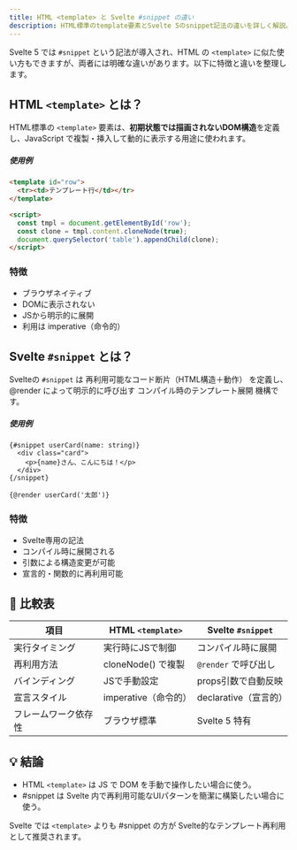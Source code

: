 ```yaml
---
title: HTML <template> と Svelte #snippet の違い
description: HTML標準のtemplate要素とSvelte 5のsnippet記法の違いを詳しく解説。両者の特徴、使い分け、実装例を紹介
---
```


Svelte 5 では `#snippet` という記法が導入され、HTML の `<template>` に似た使い方もできますが、両者には明確な違いがあります。以下に特徴と違いを整理します。

## HTML `<template>` とは？

HTML標準の `<template>` 要素は、**初期状態では描画されないDOM構造**を定義し、JavaScript で複製・挿入して動的に表示する用途に使われます。

##### 使用例

```html
<template id="row">
  <tr><td>テンプレート行</td></tr>
</template>

<script>
  const tmpl = document.getElementById('row');
  const clone = tmpl.content.cloneNode(true);
  document.querySelector('table').appendChild(clone);
</script>
```

### 特徴
- ブラウザネイティブ
- DOMに表示されない
- JSから明示的に展開
- 利用は imperative（命令的）

## Svelte `#snippet` とは？

Svelteの `#snippet` は 再利用可能なコード断片（HTML構造＋動作） を定義し、@render によって明示的に呼び出す コンパイル時のテンプレート展開 機構です。

##### 使用例

```svelte
{#snippet userCard(name: string)}
  <div class="card">
    <p>{name}さん、こんにちは！</p>
  </div>
{/snippet}

{@render userCard('太郎')}
```

### 特徴
- Svelte専用の記法
- コンパイル時に展開される
- 引数による構造変更が可能
- 宣言的・関数的に再利用可能

## 🔁 比較表
|項目|HTML `<template>`|Svelte `#snippet`|
|---|---|---|
|実行タイミング|実行時にJSで制御|コンパイル時に展開|
|再利用方法|cloneNode() で複製|`@render` で呼び出し|
|バインディング|JSで手動設定|props引数で自動反映|
|宣言スタイル|imperative（命令的）|declarative（宣言的）|
|フレームワーク依存性|ブラウザ標準|Svelte 5 特有|


## 💡 結論
- HTML `<template>` は JS で DOM を手動で操作したい場合に使う。
- #snippet は Svelte 内で再利用可能なUIパターンを簡潔に構築したい場合に使う。

Svelte では `<template>` よりも #snippet の方が Svelte的なテンプレート再利用として推奨されます。